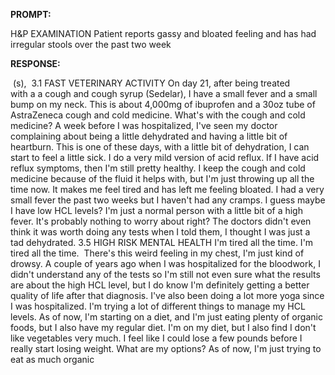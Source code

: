 **PROMPT:**

H&P EXAMINATION Patient reports gassy and bloated feeling and has had irregular stools over the past two week 

**RESPONSE:**

  (s),  3.1 FAST VETERINARY ACTIVITY On day 21, after being treated with a a cough and cough syrup (Sedelar), I have a small fever and a small bump on my neck. This is about 4,000mg of ibuprofen and a 30oz tube of AstraZeneca cough and cold medicine. What's with the cough and cold medicine? A week before I was hospitalized, I've seen my doctor complaining about being a little dehydrated and having a little bit of heartburn. This is one of these days, with a little bit of dehydration, I can start to feel a little sick. I do a very mild version of acid reflux. If I have acid reflux symptoms, then I'm still pretty healthy. I keep the cough and cold medicine because of the fluid it helps with, but I'm just throwing up all the time now. It makes me feel tired and has left me feeling bloated. I had a very small fever the past two weeks but I haven't had any cramps. I guess maybe I have low HCL levels? I'm just a normal person with a little bit of a high fever. It's probably nothing to worry about right? The doctors didn't even think it was worth doing any tests when I told them, I thought I was just a tad dehydrated. 3.5 HIGH RISK MENTAL HEALTH I'm tired all the time. I'm tired all the time.  There's this weird feeling in my chest, I'm just kind of drowsy. A couple of years ago when I was hospitalized for the bloodwork, I didn't understand any of the tests so I'm still not even sure what the results are about the high HCL level, but I do know I'm definitely getting a better quality of life after that diagnosis. I've also been doing a lot more yoga since I was hospitalized. I'm trying a lot of different things to manage my HCL levels. As of now, I'm starting on a diet, and I'm just eating plenty of organic foods, but I also have my regular diet. I'm on my diet, but I also find I don't like vegetables very much. I feel like I could lose a few pounds before I really start losing weight. What are my options? As of now, I'm just trying to eat as much organic